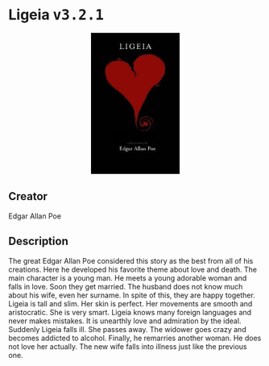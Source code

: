 
# Ligeia <kbd>v3.2.1</kbd>

<center>
  <img src="./cover-1024.jpg"/>
</center>

## Creator
Edgar Allan Poe

## Description
<p>The great Edgar Allan Poe considered this story as the best from all of his creations. Here he developed his favorite theme about love and death. The main character is a young man. He meets a young adorable woman and falls in love. Soon they get married. The husband does not know much about his wife, even her surname. In spite of this, they are happy together. Ligeia is tall and slim. Her skin is perfect. Her movements are smooth and aristocratic. She is very smart. Ligeia knows many foreign languages and never makes mistakes. It is unearthly love and admiration by the ideal. Suddenly Ligeia falls ill. She passes away. The widower goes crazy and becomes addicted to alcohol. Finally, he remarries another woman. He does not love her actually. The new wife falls into illness just like the previous one.</p>
